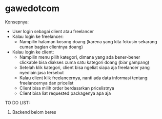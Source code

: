 # gawedotcom

Konsepnya:
- User login sebagai client atau freelancer
- Kalau login ke freelancer: 
  - Nampilin halaman kosong doang (karena yang kita fokusin sekarang cuman bagian clientnya doang)
- Kalau login ke client: 
  - Nampilin menu pilih kategori, dimana yang ada bener-bener clickable bisa diakses cuma satu kategori doang (biar gampang)
  - Setelah klik kategori, client bisa ngeliat siapa aja freelancer yang nyediain jasa tersebut
  - Kalau client klik freelancernya, nanti ada data informasi tentang freelancernya dan pricelist
  - Client bisa milih order berdasarkan pricelistnya
  - Client bisa liat requested packagenya apa aja

TO DO LIST:
1. Backend belom beres
